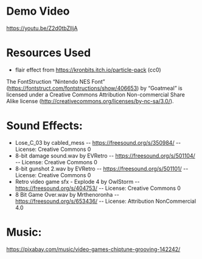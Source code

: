 # Demo Video

https://youtu.be/Z2d0tbZlljA

# Resources Used
- flair effect from https://kronbits.itch.io/particle-pack (cc0)

The FontStruction “Nintendo NES Font” (https://fontstruct.com/fontstructions/show/406653) by “Goatmeal” is licensed under a Creative Commons Attribution Non-commercial Share Alike license (http://creativecommons.org/licenses/by-nc-sa/3.0/).

# Sound Effects:
 - Lose_C_03 by cabled_mess -- https://freesound.org/s/350984/ -- License: Creative Commons 0
 - 8-bit damage sound.wav by EVRetro -- https://freesound.org/s/501104/ -- License: Creative Commons 0
 - 8-bit gunshot 2.wav by EVRetro -- https://freesound.org/s/501101/ -- License: Creative Commons 0
 - Retro video game sfx - Explode 4 by OwlStorm -- https://freesound.org/s/404753/ -- License: Creative Commons 0
 - 8 Bit Game Over.wav by Mrthenoronha -- https://freesound.org/s/653436/ -- License: Attribution NonCommercial 4.0

# Music:
https://pixabay.com/music/video-games-chiptune-grooving-142242/
